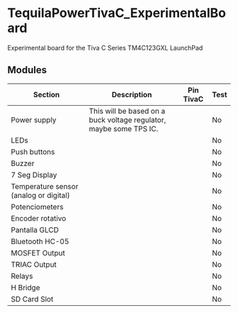 # TequilaPowerTivaC_ExperimentalBoard
Experimental board for the Tiva C Series TM4C123GXL LaunchPad 

## Modules
| Section| Description| Pin TivaC | Test|
| ----- | ---- | ---- |---- |
| Power supply | This will be based on a buck voltage regulator, maybe some TPS IC. | | No |
| LEDs | | | No |
| Push buttons | | | No |
| Buzzer | | | No |
| 7 Seg Display | | | No |
| Temperature sensor (analog or digital) | | | No |
| Potenciometers | | | No |
| Encoder rotativo | | | No |
| Pantalla GLCD | | | No |
| Bluetooth HC-05 | | | No |
| MOSFET Output | | | No |
| TRIAC Output | | | No |
| Relays | | | No |
| H Bridge | | | No |
| SD Card Slot | | | No |

##

